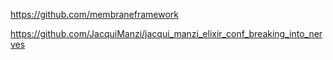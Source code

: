 https://github.com/membraneframework

https://github.com/JacquiManzi/jacqui_manzi_elixir_conf_breaking_into_nerves